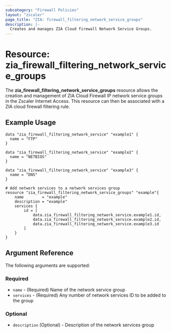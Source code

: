 ```yaml
---
subcategory: "Firewall Policies"
layout: "zscaler"
page_title: "ZIA: firewall_filtering_network_service_groups"
description: |-
  Creates and manages ZIA Cloud firewall Network Service Groups.
---
```


# Resource: zia_firewall_filtering_network_service_groups

The **zia_firewall_filtering_network_service_groups** resource allows the creation and management of ZIA Cloud Firewall IP network service groups in the Zscaler Internet Access. This resource can then be associated with a ZIA cloud firewall filtering rule.

## Example Usage

```hcl
data "zia_firewall_filtering_network_service" "example1" {
  name = "FTP"
}

data "zia_firewall_filtering_network_service" "example2" {
  name = "NETBIOS"
}

data "zia_firewall_filtering_network_service" "example3" {
  name = "DNS"
}

# Add network services to a network services group
resource "zia_firewall_filtering_network_service_groups" "example"{
    name        = "example"
    description = "example"
    services {
        id = [
            data.zia_firewall_filtering_network_service.example1.id,
            data.zia_firewall_filtering_network_service.example2.id,
            data.zia_firewall_filtering_network_service.example3.id
        ]
    }
}
```

## Argument Reference

The following arguments are supported:

### Required

* `name` - (Required) Name of the network service group
* `services` - (Required) Any number of network services ID to be added to the group

### Optional

* `description` (Optional) - Description of the network services group
